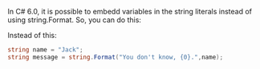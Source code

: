 In C# 6.0, it is possible to embedd variables in the string literals instead of using string.Format. 
So, you can do this: 

Instead of this: 
 ```csharp
string name = "Jack";
string message = string.Format("You don't know, {0}.",name);
```

